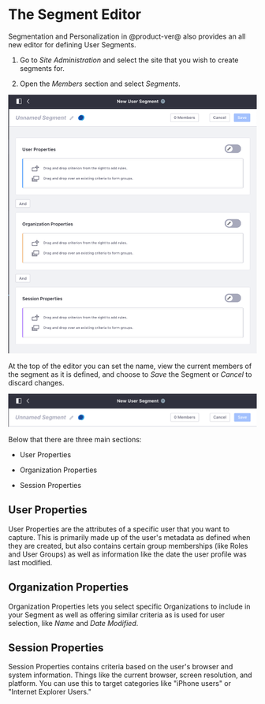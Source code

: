 # The Segment Editor

Segmentation and Personalization in @product-ver@ also provides an all new 
editor for defining User Segments.

1.  Go to *Site Administration* and select the site that you wish to create
    segments for.

2.  Open the *Members* section and select *Segments*.

![You use the Segment Editor to create new Segments.](../../images/sp-segment-editor-full.png)

At the top of the editor you can set the name, view the current members of the
segment as it is defined, and choose to *Save* the Segment or *Cancel* to 
discard changes.

![The top portion of the Segment Editor.](../../images/sp-editor-top.png)

Below that there are three main sections:

- User Properties

- Organization Properties

- Session Properties

## User Properties

User Properties are the attributes of a specific user that you want to capture.
This is primarily made up of the user's metadata as defined when they are 
created, but also contains certain group memberships (like Roles and User 
Groups) as well as information like the date the user profile was last modified.

## Organization Properties

Organization Properties lets you select specific Organizations to include in your Segment as well as offering similar criteria as is used for user selection, like *Name* and *Date Modified*.

## Session Properties

Session Properties contains criteria based on the user's browser and system 
information. Things like the current browser, screen resolution, and platform. 
You can use this to target categories like "iPhone users" or "Internet Explorer 
Users."


